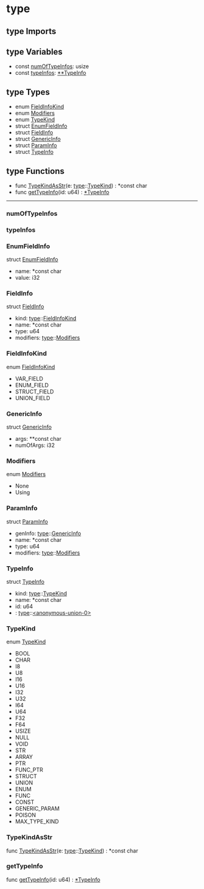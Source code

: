 # type

## type Imports



## type Variables

* const [numOfTypeInfos](#numOfTypeInfos): usize
* const [typeInfos](#typeInfos): [\*\*TypeInfo](#TypeInfo)


## type Types

* enum [FieldInfoKind](#FieldInfoKind)
* enum [Modifiers](#Modifiers)
* enum [TypeKind](#TypeKind)
* struct [EnumFieldInfo](#EnumFieldInfo)
* struct [FieldInfo](#FieldInfo)
* struct [GenericInfo](#GenericInfo)
* struct [ParamInfo](#ParamInfo)
* struct [TypeInfo](#TypeInfo)


## type Functions

* func [TypeKindAsStr](#TypeKindAsStr)(e: [type](#type)::[TypeKind](#TypeKind)) : *const char
* func [getTypeInfo](#getTypeInfo)(id: u64) : [\*TypeInfo](#TypeInfo)



***
### numOfTypeInfos


### typeInfos


### EnumFieldInfo


struct [EnumFieldInfo](#EnumFieldInfo)

* name: *const char
* value: i32



### FieldInfo


struct [FieldInfo](#FieldInfo)

* kind: [type](#type)::[FieldInfoKind](#FieldInfoKind)
* name: *const char
* type: u64
* modifiers: [type](#type)::[Modifiers](#Modifiers)



### FieldInfoKind


enum [FieldInfoKind](#FieldInfoKind)

* VAR_FIELD
* ENUM_FIELD
* STRUCT_FIELD
* UNION_FIELD



### GenericInfo


struct [GenericInfo](#GenericInfo)

* args: **const char
* numOfArgs: i32



### Modifiers


enum [Modifiers](#Modifiers)

* None
* Using



### ParamInfo


struct [ParamInfo](#ParamInfo)

* genInfo: [type](#type)::[GenericInfo](#GenericInfo)
* name: *const char
* type: u64
* modifiers: [type](#type)::[Modifiers](#Modifiers)



### TypeInfo


struct [TypeInfo](#TypeInfo)

* kind: [type](#type)::[TypeKind](#TypeKind)
* name: *const char
* id: u64
* <anonymous-union-0>: [type](#type)::[<anonymous\-union\-0>](#<anonymous\-union\-0>)



### TypeKind


enum [TypeKind](#TypeKind)

* BOOL
* CHAR
* I8
* U8
* I16
* U16
* I32
* U32
* I64
* U64
* F32
* F64
* USIZE
* NULL
* VOID
* STR
* ARRAY
* PTR
* FUNC_PTR
* STRUCT
* UNION
* ENUM
* FUNC
* CONST
* GENERIC_PARAM
* POISON
* MAX_TYPE_KIND



### TypeKindAsStr


func [TypeKindAsStr](#TypeKindAsStr)(e: [type](#type)::[TypeKind](#TypeKind)) : *const char


### getTypeInfo


func [getTypeInfo](#getTypeInfo)(id: u64) : [\*TypeInfo](#TypeInfo)


